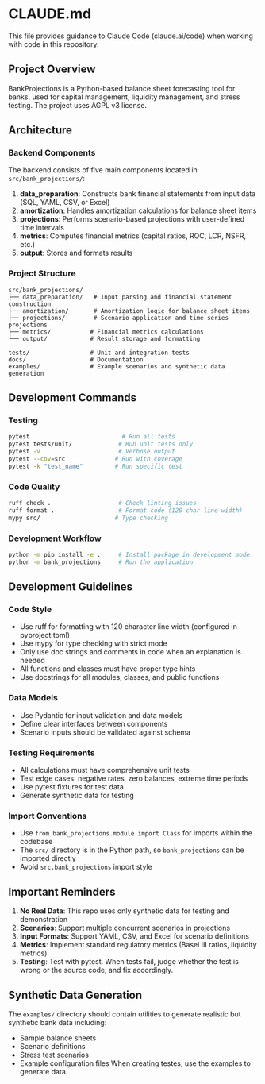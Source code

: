 # CLAUDE.md

This file provides guidance to Claude Code (claude.ai/code) when working with code in this repository.

## Project Overview

BankProjections is a Python-based balance sheet forecasting tool for banks, used for capital management, liquidity management, and stress testing. The project uses AGPL v3 license.

## Architecture

### Backend Components

The backend consists of five main components located in `src/bank_projections/`:

1. **data_preparation**: Constructs bank financial statements from input data (SQL, YAML, CSV, or Excel)
2. **amortization**: Handles amortization calculations for balance sheet items
3. **projections**: Performs scenario-based projections with user-defined time intervals
4. **metrics**: Computes financial metrics (capital ratios, ROC, LCR, NSFR, etc.)
5. **output**: Stores and formats results

### Project Structure

```
src/bank_projections/
├── data_preparation/   # Input parsing and financial statement construction
├── amortization/       # Amortization logic for balance sheet items  
├── projections/        # Scenario application and time-series projections
├── metrics/           # Financial metrics calculations
└── output/            # Result storage and formatting

tests/                 # Unit and integration tests
docs/                  # Documentation
examples/              # Example scenarios and synthetic data generation
```

## Development Commands

### Testing
```bash
pytest                          # Run all tests
pytest tests/unit/             # Run unit tests only
pytest -v                      # Verbose output
pytest --cov=src              # Run with coverage
pytest -k "test_name"         # Run specific test
```

### Code Quality
```bash
ruff check .                   # Check linting issues
ruff format .                  # Format code (120 char line width)
mypy src/                     # Type checking
```

### Development Workflow
```bash
python -m pip install -e .     # Install package in development mode
python -m bank_projections     # Run the application
```

## Development Guidelines

### Code Style
- Use ruff for formatting with 120 character line width (configured in pyproject.toml)
- Use mypy for type checking with strict mode
- Only use doc strings and comments in code when an explanation is needed
- All functions and classes must have proper type hints
- Use docstrings for all modules, classes, and public functions

### Data Models
- Use Pydantic for input validation and data models
- Define clear interfaces between components
- Scenario inputs should be validated against schema

### Testing Requirements
- All calculations must have comprehensive unit tests
- Test edge cases: negative rates, zero balances, extreme time periods
- Use pytest fixtures for test data
- Generate synthetic data for testing

### Import Conventions
- Use `from bank_projections.module import Class` for imports within the codebase
- The `src/` directory is in the Python path, so `bank_projections` can be imported directly
- Avoid `src.bank_projections` import style

## Important Reminders

1. **No Real Data**: This repo uses only synthetic data for testing and demonstration
2. **Scenarios**: Support multiple concurrent scenarios in projections
3. **Input Formats**: Support YAML, CSV, and Excel for scenario definitions
4. **Metrics**: Implement standard regulatory metrics (Basel III ratios, liquidity metrics)
5. **Testing**: Test with pytest. When tests fail, judge whether the test is wrong or the source code, and fix accordingly.

## Synthetic Data Generation

The `examples/` directory should contain utilities to generate realistic but synthetic bank data including:
- Sample balance sheets
- Scenario definitions
- Stress test scenarios
- Example configuration files
When creating testes, use the examples to generate data.